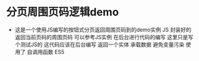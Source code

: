 # 分页周围页码逻辑demo
+ 这是一个使用JS编写的按钮式分页返回周围页码到的demo实例
        JS 封装好的返回当前页码的周围页码
        可以参考JS实例 在后台进行代码的编写
        这里只是写个测试JS的 这代码应该在后台编写
        返回一个实体 承载数据
        避免变量污染 使用了 自调用函数 ES5
